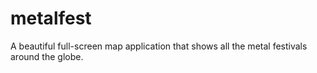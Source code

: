 metalfest
=========

A beautiful full-screen map application that shows all the metal festivals around the globe.
